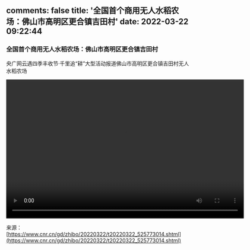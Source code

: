 comments: false
title: '全国首个商用无人水稻农场：佛山市高明区更合镇吉田村'
date: 2022-03-22 09:22:44
---

### 全国首个商用无人水稻农场：佛山市高明区更合镇吉田村

央广网云遇四季丰收节·千里追“耕”大型活动报道佛山市高明区更合镇吉田村无人水稻农场


<video preload="auto" controls src="https://wp-img.daozhao.com/zhag/eb39e0d3bf05eb95e4fd2068d23572b9.mp4" style="width: 640px; height: 375px;"></video>


来源：[https://www.cnr.cn/gd/zhibo/20220322/t20220322_525773014.shtml](https://www.cnr.cn/gd/zhibo/20220322/t20220322_525773014.shtml)